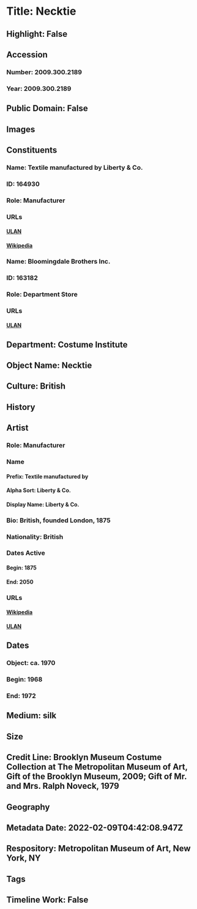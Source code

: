 # Title: Necktie
## Highlight: False
## Accession
### Number: 2009.300.2189
### Year: 2009.300.2189
## Public Domain: False
## Images
## Constituents
### Name: Textile manufactured by Liberty &amp; Co.
### ID: 164930
### Role: Manufacturer
### URLs
#### [ULAN](http://vocab.getty.edu/page/ulan/500330302)
#### [Wikipedia](https://www.wikidata.org/wiki/Q3237793)
### Name: Bloomingdale Brothers Inc.
### ID: 163182
### Role: Department Store
### URLs
#### [ULAN](http://vocab.getty.edu/page/ulan/500524269)
## Department: Costume Institute
## Object Name: Necktie
## Culture: British
## History
## Artist
### Role: Manufacturer
### Name
#### Prefix: Textile manufactured by
#### Alpha Sort: Liberty & Co.
#### Display Name: Liberty & Co.
### Bio: British, founded London, 1875
### Nationality: British
### Dates Active
#### Begin: 1875
#### End: 2050
### URLs
#### [Wikipedia](https://www.wikidata.org/wiki/Q3237793)
#### [ULAN](http://vocab.getty.edu/page/ulan/500330302)
## Dates
### Object: ca. 1970
### Begin: 1968
### End: 1972
## Medium: silk
## Size
## Credit Line: Brooklyn Museum Costume Collection at The Metropolitan Museum of Art, Gift of the Brooklyn Museum, 2009; Gift of Mr. and Mrs. Ralph Noveck, 1979
## Geography
## Metadata Date: 2022-02-09T04:42:08.947Z
## Respository: Metropolitan Museum of Art, New York, NY
## Tags
## Timeline Work: False